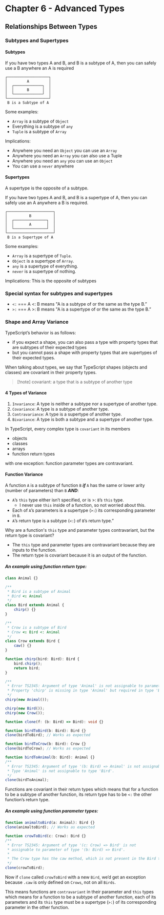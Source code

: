 # Chapter 6 - Advanced Types

## Relationships Between Types

### Subtypes and Supertypes

#### Subtypes

If you have two types A and B, and B is a subtype of A, then you can safely use
a B anywhere an A is required

```
┌───────────────────┐
│         A         │
│  ┌─────────────┐  │
│  │      B      │  │
│  └─────────────┘  │
└───────────────────┘
 B is a Subtype of A
```

Some examples:

-   `Array` is a subtype of `Object`
-   Everything is a subtype of `any`
-   `Tuple` is a subtype of `Array`

Implications:

-   Anywhere you need an `Object` you can use an `Array`
-   Anywhere you need an `Array` you can also use a Tuple
-   Anywhere you need an `any` you can use an `Object`
-   You can use a `never` anywhere

#### Supertypes

A supertype is the opposite of a subtype.

If you have two types A and B, and B is a supertype of A, then you can safely
use an A anywhere a B is required.

```
┌─────────────────────┐
│          B          │
│  ┌───────────────┐  │
│  │       A       │  │
│  └───────────────┘  │
└─────────────────────┘
 B is a Supertype of A
```

Some examples:

-   `Array` is a supertype of `Tuple`.
-   `Object` is a supertype of `Array`.
-   `any` is a supertype of everything.
-   `never` is a supertype of nothing.

Implications: This is the opposite of subtypes

### Special syntax for subtypes and supertypes

-   `<:` === A <: B means "A is a subtype of or the same as the type B.”
-   `>:` === A >: B means "A is a supertype of or the same as the type B.”

### Shape and Array Variance

TypeScript’s behavior is as follows:

-   if you expect a shape, you can also pass a type with property types that are
    subtypes of their expected types
-   but you cannot pass a shape with property types that are supertypes of their
    expected types.

When talking about types, we say that TypeScript shapes (objects and classes)
are covariant in their property types.

> [!note] covariant: a type that is a subtype of another type

#### 4 Types of Variance

1. `Invariance`: A type is neither a subtype nor a supertype of another type.
2. `Covariance`: A type is a subtype of another type.
3. `Contravariance`: A type is a supertype of another type.
4. `Bivariance`: A type is both a subtype and a supertype of another type.

In TypeScript, every complex type is `covariant` in its members

-   objects
-   classes
-   arrays
-   function return types

with one exception: function parameter types are contravariant.

#### Function Variance

A function `A` is a subtype of function `B` **_if_** `A` has the same or lower
arity (number of parameters) than `B` **_AND_**:

-   `A`’s `this` type either isn’t specified, or is >: `B`’s `this` type.
    -   I never use `this` inside of a function, so not worried about this.
-   Each of `A`’s parameters is a supertype (`>:`) its corresponding parameter
    in `B`.
-   `A`’s return type is a subtype (`<:`) of `B`’s return type.”

Why are a function's `this` type and parameter types contravariant, but the
return type is covariant?

-   The `this` type and parameter types are contravariant because they are
    inputs to the function.
-   The return type is covariant because it is an output of the function.

##### An example using function return type:

```typescript
class Animal {}

/**
 * Bird is a subtype of Animal
 * Bird <: Animal
 */
class Bird extends Animal {
    chirp() {}
}

/**
 * Crow is a subtype of Bird
 * Crow <: Bird <: Animal
 */
class Crow extends Bird {
    caw() {}
}

function chirp(bird: Bird): Bird {
    bird.chirp();
    return bird;
}

/**
 * Error TS2345: Argument of type 'Animal' is not assignable to parameter of type 'Bird'.
 * Property 'chirp' is missing in type 'Animal' but required in type 'Bird'.
 */
chirp(new Animal());

chirp(new Bird());
chirp(new Crow());

function clone(f: (b: Bird) => Bird): void {}

function birdToBird(b: Bird): Bird {}
clone(birdToBird); // Works as expected

function birdToCrow(b: Bird): Crow {}
clone(birdToCrow); // Works as expected

function birdToAnimal(b: Bird): Animal {}
/**
 * Error TS2345: Argument of type '(b: Bird) => Animal' is not assignable to parameter of type '(b: Bird) => Bird'.
 * Type 'Animal' is not assignable to type 'Bird'.
 */
clone(birdToAnimal);
```

Functions are covariant in their return types which means that for a function to
be a subtype of another function, its return type has to be `<:` the other
function’s return type.

##### An example using function parameter types:

```typescript
function animaltoBird(a: Animal): Bird {}
clone(animaltoBird); // Works as expected

function crowToBird(c: Crow): Bird {}
/**
 * Error TS2345: Argument of type '(c: Crow) => Bird' is not
 * assignable to parameter of type '(b: Bird) => Bird'.
 *
 * The Crow type has the caw method, which is not present in the Bird type.
 */
clone(crowToBird);
```

Now if `clone` called `crowToBird` with a new `Bird`, we’d get an exception
because `.caw` is only defined on `Crows`, not on all `Birds`.

This means functions are `contravariant` in their parameter and `this` types
which means for a function to be a subtype of another function, each of its
parameters and its `this` type must be a supertype (`>:`) of its corresponding
parameter in the other function.
